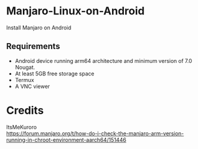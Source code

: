 # Manjaro-Linux-on-Android
Install Manjaro on Android


## Requirements
- Android device running arm64 architecture and minimum version of 7.0 Nougat.
- At least 5GB free storage space
- Termux
- A VNC viewer

# Credits
ItsMeKuroro<br>
https://forum.manjaro.org/t/how-do-i-check-the-manjaro-arm-version-running-in-chroot-environment-aarch64/151446

